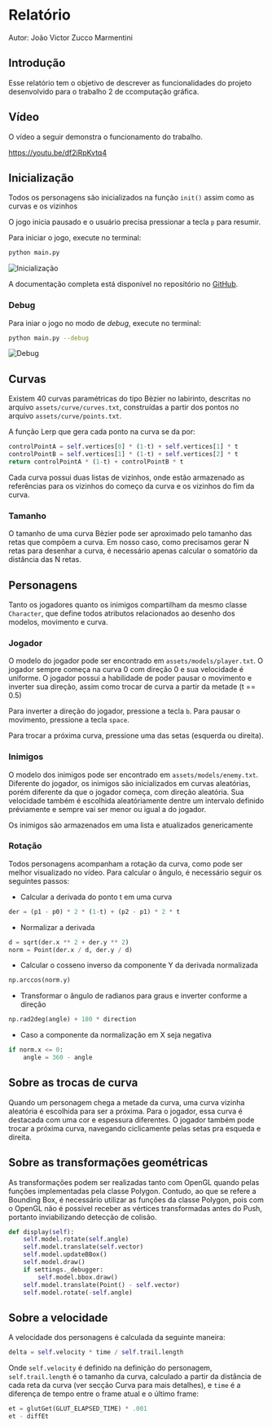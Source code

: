 # Relatório
Autor: João Victor Zucco Marmentini

## Introdução

Esse relatório tem o objetivo de descrever as funcionalidades do projeto desenvolvido para o trabalho 2 de ccomputação gráfica.

## Vídeo

O vídeo a seguir demonstra o funcionamento do trabalho.

https://youtu.be/df2iRpKvtq4

## Inicialização

Todos os personagens são inicializados na função `init()` assim como as curvas e os vizinhos

O jogo inicia pausado e o usuário precisa pressionar a tecla `p` para resumir.

Para iniciar o jogo, execute no terminal:

```bash
python main.py
```

![Inicialização](./init.png)

A documentação completa está disponível no repositório no [GitHub](https://github.com/jvzmarmentini/curved-labyrinth).

### Debug

Para iniar o jogo no modo de *debug*, execute no terminal:

```bash
python main.py --debug
```

![Debug](./debug.png)

## Curvas

Existem 40 curvas paramétricas do tipo Bèzier no labirinto, descritas no arquivo `assets/curve/curves.txt`, construídas a partir dos pontos no arquivo `assets/curve/points.txt`. 

A função Lerp que gera cada ponto na curva se da por:

```python
controlPointA = self.vertices[0] * (1-t) + self.vertices[1] * t
controlPointB = self.vertices[1] * (1-t) + self.vertices[2] * t
return controlPointA * (1-t) + controlPointB * t
```

Cada curva possui duas listas de vizinhos, onde estão armazenado as referências para os vizinhos do começo da curva e os vizinhos do fim da curva.

### Tamanho

O tamanho de uma curva Bèzier pode ser aproximado pelo tamanho das retas que compõem a curva. Em nosso caso, como precisamos gerar N retas para desenhar a curva, é necessário apenas calcular o somatório da distância das N retas.

## Personagens

Tanto os jogadores quanto os inimigos compartilham da mesmo classe `Character`, que define todos atributos relacionados ao desenho dos modelos, movimento e curva. 

### Jogador

O modelo do jogador pode ser encontrado em `assets/models/player.txt`. O jogador sempre começa na curva 0 com direção 0 e sua velocidade é uniforme. O jogador possui a habilidade de poder pausar o movimento e inverter sua direção, assim como trocar de curva a partir da metade (t == 0.5)

Para inverter a direção do jogador, pressione a tecla `b`. Para pausar o movimento, pressione a tecla `space`. 

Para trocar a próxima curva, pressione uma das setas (esquerda ou direita).

### Inimigos

O modelo dos inimigos pode ser encontrado em `assets/models/enemy.txt`. Diferente do jogador, os inimigos são inicializados em curvas aleatórias, porém diferente da que o jogador começa, com direção aleatória. Sua velocidade também é escolhida aleatóriamente dentre um intervalo definido préviamente e sempre vai ser menor ou igual a do jogador.

Os inimigos são armazenados em uma lista e atualizados genericamente

### Rotação

Todos personagens acompanham a rotação da curva, como pode ser melhor visualizado no vídeo. Para calcular o ângulo, é necessário seguir os seguintes passos:

+ Calcular a derivada do ponto t em uma curva

```python
der = (p1 - p0) * 2 * (1-t) + (p2 - p1) * 2 * t
```

+ Normalizar a derivada

```python
d = sqrt(der.x ** 2 + der.y ** 2)
norm = Point(der.x / d, der.y / d)
```

+ Calcular o cosseno inverso da componente Y da derivada normalizada
  
```python
np.arccos(norm.y)
```

+ Transformar o ângulo de radianos para graus e inverter conforme a direção

```python
np.rad2deg(angle) + 180 * direction
```

+ Caso a componente da normalização em X seja negativa

```python
if norm.x <= 0:
    angle = 360 - angle
```

## Sobre as trocas de curva

Quando um personagem chega a metade da curva, uma curva vizinha aleatória é escolhida para ser a próxima. Para o jogador, essa curva é destacada com uma cor e espessura diferentes. O jogador também pode trocar a próxima curva, navegando ciclicamente pelas setas pra esqueda e direita.

## Sobre as transformações geométricas

As transformações podem ser realizadas tanto com OpenGL quando pelas funções implementadas pela classe Polygon. Contudo, ao que se refere a Bounding Box, é necessário utilizar as funções da classe Polygon, pois com o OpenGL não é possível receber as vértices transformadas antes do Push, portanto inviabilizando detecção de colisão.

```python
def display(self):
    self.model.rotate(self.angle)
    self.model.translate(self.vector)
    self.model.updateBBox()
    self.model.draw()
    if settings._debugger:
        self.model.bbox.draw()
    self.model.translate(Point() - self.vector)
    self.model.rotate(-self.angle)
```

## Sobre a velocidade

A velocidade dos personagens é calculada da seguinte maneira:

```python
delta = self.velocity * time / self.trail.length
```

Onde `self.velocity` é definido na definição do personagem, `self.trail.length` é o tamanho da curva, calculado a partir da distância de cada reta da curva (ver secção Curva para mais detalhes), e `time` é a diferença de tempo entre o frame atual e o último frame:

```python
et = glutGet(GLUT_ELAPSED_TIME) * .001
et - diffEt
```